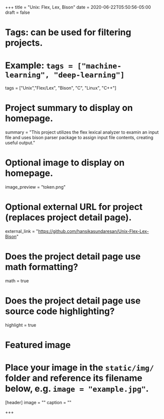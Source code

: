 +++
title = "Unix: Flex, Lex, Bison"
date = 2020-06-22T05:50:56-05:00
draft = false

# Tags: can be used for filtering projects.
# Example: `tags = ["machine-learning", "deep-learning"]`
tags = ["Unix","Flex/Lex", "Bison", "C", "Linux", "C++"]

# Project summary to display on homepage.
summary = "This project utilizes the flex lexical analyzer to examin an input file and uses bison parser package to assign input file contents, creating useful output."

# Optional image to display on homepage.
image_preview = "token.png"

# Optional external URL for project (replaces project detail page).
external_link = "https://github.com/hansikasundaresan/Unix-Flex-Lex-Bison"

# Does the project detail page use math formatting?
math = true

# Does the project detail page use source code highlighting?
highlight = true

# Featured image
# Place your image in the `static/img/` folder and reference its filename below, e.g. `image = "example.jpg"`.
[header]
image = ""
caption = ""

+++


